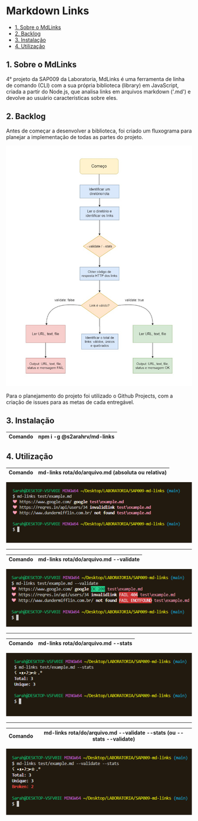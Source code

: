 # Markdown Links

* [1. Sobre o MdLinks](#1-sobre-o-mdlinks)
* [2. Backlog](#2-backlog)
* [3. Instalação](#3-instalação)
* [4. Utilização](#4-utilização)


## 1. Sobre o MdLinks

4° projeto da SAP009 da Laboratoria, MdLinks é uma ferramenta de linha de comando (CLI) com a sua própria biblioteca (library) em JavaScript, criada a partir do Node.js, que analisa links em arquivos markdown ('.md') e devolve ao usuário características sobre eles.

## 2. Backlog

Antes de começar a desenvolver a biblioteca, foi criado um fluxograma para planejar a implementação de todas as partes do projeto.

![fluxograma](./imgs/Fluxograma%20md-links.jpg)

Para o planejamento do projeto foi utilizado o Github Projects, com a criação de issues para as metas de cada entregável.

## 3. Instalação

| Comando | npm i -g @s2arahrv/md-links |
|---------|-----------------------------|

## 4. Utilização

| Comando | md-links rota/do/arquivo.md (absoluta ou relativa) |
|---------|----------------------------------------------------|

![comando-path](./imgs/md-links-path.png)

---

| Comando | md-links rota/do/arquivo.md --validate |
|---------|----------------------------------------|

![comando-validate](./imgs/md-links-validate.png)

---

| Comando | md-links rota/do/arquivo.md --stats |
|---------|-------------------------------------|

![comando-stats](./imgs/md-links-stats.png)

---

| Comando | md-links rota/do/arquivo.md --validate --stats (ou --stats --validate) |
|---------|------------------------------------------------------------------------|

![comando-validate-stats](./imgs/md-links-broken.png)
